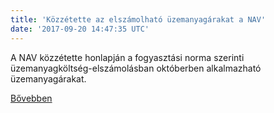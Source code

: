 ```yaml
---
title: 'Közzétette az elszámolható üzemanyagárakat a NAV'
date: '2017-09-20 14:47:35 UTC'
---
```


A NAV közzétette honlapján a fogyasztási norma szerinti üzemanyagköltség-elszámolásban októberben alkalmazható üzemanyagárakat.


[Bővebben](http://ift.tt/2xhklal)
